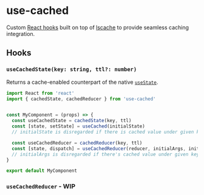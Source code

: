 # use-cached

Custom [React hooks](https://reactjs.org/docs/hooks-custom.html) built on top of [lscache](https://github.com/pamelafox/lscache) to provide seamless caching integration.

## Hooks

### `useCachedState(key: string, ttl?: number)`

Returns a cache-enabled counterpart of the native [`useState`](https://reactjs.org/docs/hooks-state.html).

```jsx
import React from 'react'
import { cachedState, cachedReducer } from 'use-cached'


const MyComponent = (props) => {
  const useCachedState = cachedState(key, ttl)
  const [state, setState] = useCached(initialState)
  // initialState is disregarded if there is cached value under given key

  const useCachedReducer = cachedReducer(key, ttl)
  const [state, dispatch] = useCachedReducer(reducer, initialArgs, init)
  // initialArgs is disregarded if there's cached value under given key
}

export default MyComponent
```

### `useCachedReducer` - WIP
